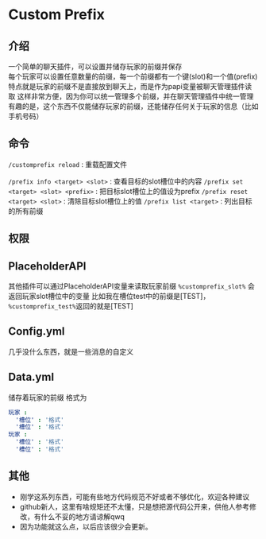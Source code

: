 # Custom Prefix
## 介绍
一个简单的聊天插件，可以设置并储存玩家的前缀并保存<br>
每个玩家可以设置任意数量的前缀，每一个前缀都有一个键(slot)和一个值(prefix)
特点就是玩家的前缀不是直接放到聊天上，而是作为papi变量被聊天管理插件读取
这样非常方便，因为你可以统一管理多个前缀，并在聊天管理插件中统一管理
有趣的是，这个东西不仅能储存玩家的前缀，还能储存任何关于玩家的信息（比如手机号码）

## 命令
`/customprefix reload` : 重载配置文件

`/prefix info <target> <slot>` : 查看目标的slot槽位中的内容
`/prefix set <target> <slot> <prefix>` : 把目标slot槽位上的值设为prefix
`/prefix reset <target> <slot>` : 清除目标slot槽位上的值
`/prefix list <target>` : 列出目标的所有前缀

## 权限

## PlaceholderAPI
其他插件可以通过PlaceholderAPI变量来读取玩家前缀
`%customprefix_slot%` 会返回玩家slot槽位中的变量
比如我在槽位test中的前缀是[TEST]，`%customprefix_test%`返回的就是[TEST]

## Config.yml
几乎没什么东西，就是一些消息的自定义

## Data.yml
储存着玩家的前缀
格式为
```yaml
玩家 :
  '槽位' : '格式'
  '槽位' : '格式'
玩家 :
  '槽位' : '格式'
  '槽位' : '格式'
```
## 其他
- 刚学这系列东西，可能有些地方代码规范不好或者不够优化，欢迎各种建议
- github新人，这里有啥规矩还不太懂，只是想把源代码公开来，供他人参考修改，有什么不妥的地方请谅解qwq
- 因为功能就这么点，以后应该很少会更新。

